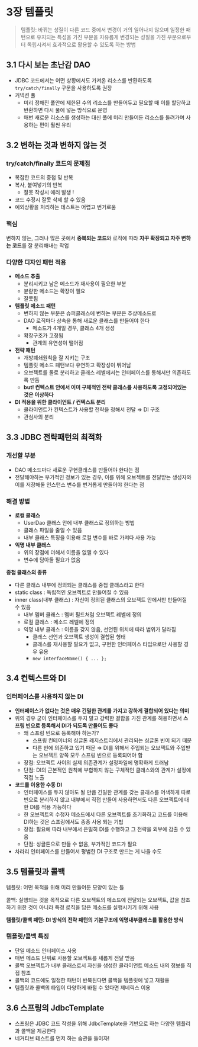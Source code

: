 # 3장 템플릿

> 템플릿: 바뀌는 성질이 다른 코드 중에서 변경이 거의 일어나지 않으며 일정한 패턴으로 유지되는 특성을 가진 부분을 자유롭게 변경되는 성질을 가진 부분으로부터 독립시켜서 효과적으로 활용할 수 있도록 하는 방법
> 

## 3.1 다시 보는 초난감 DAO

- JDBC 코드에서는 어떤 상황에서도 가져온 리소스를 반환하도록 `try/catch/finally` 구문을 사용하도록 권장
- 커넥션 풀
    - 미리 정해진 풀안에 제한된 수의 리소스를 만들어두고 필요할 때 이를 할당하고 반환하면 다시 풀에 넣는 방식으로 운영
    - 매번 새로운 리소스를 생성하는 대신 풀에 미리 만들어둔 리소스를 돌려가며 사용하는 편이 훨씬 유리

## 3.2 변하는 것과 변하지 않는 것

### **try/catch/finally 코드의 문제점**

- 복잡한 코드의 중첩 및 반복
- 복사, 붙여넣기의 반복
    - 잘못 작성시 에러 발생 !
- 코드 수정시 잘못 삭제 할 수 있음
- 예외상황을 처리하는 테스트는 어렵고 번거로움

### 핵심

변하지 않는, 그러나 많은 곳에서 **중복되는 코드**와 로직에 따라 **자꾸 확장되고 자주 변하는 코드**를 잘 분리해내는 작업

### 다양한 디자인 패턴 적용

- **메소드 추출**
    - 분리시키고 남은 메소드가 재사용이 필요한 부분
    - 뷴랃한 메소드는 확장이 필요
    - 잘못됨
- **템플릿 메소드 패턴**
    - 변하지 않는 부분은 슈퍼클래스에 변하는 부분은 추상메소드로
    - DAO 로직마다 상속을 통해 새로운 클래스를 만들어야 한다
        - 메소드가 4개일 경우, 클래스 4개 생성
    - 확장구조가 고정됨
        - 관계의 유연성이 떨어짐
- **전략 패턴**
    - 개방폐쇄원칙을 잘 지키는 구조
    - 템플릿 메소드 패턴보다 유연하고 확장성이 뛰어남
    - 오브젝트를 둘로 분리하고 클래스 레벨에서는 인터페이스를 통해서만 의존하도록 만듬
    - **but! 컨텍스트 안에서 이미 구체적인 전략 클래스를 사용하도록 고정되어있는 것은 이상하다**
- **DI 적용을 위한 클라이언트 / 컨텍스트 분리**
    - 클라이언트가 컨텍스트가 사용할 전략을 정해서 전달 ⇒ DI 구조
    - 관심사의 분리

## 3.3 JDBC 전략패턴의 최적화

### **개선할 부분**

- DAO 메소드마다 새로운 구현클래스를 만들어야 한다는 점
- 전달해야하는 부가적인 정보가 있는 경우, 이를 위해 오브젝트를 전달받는 생성자와 이를 저장해둘 인스턴스 변수를 번거롭게 만들어야 한다는 점

### 해결 방법

- **로컬 클래스**
    - UserDao 클래스 안에 내부 클래스로 정의하는 방법
    - 클래스 파일을 줄일 수 있음
    - 내부 클래스 특징을 이용해 로컬 변수를 바로 가져다 사용 가능
- **익명 내부 클래스**
    - 위의 장점에 더해서 이름을 없앨 수 있다
    - 변수에 담아둘 필요가 없음

**중첩 클래스의 종류**

- 다른 클래스 내부에 정의되는 클래스를 중첩 클래스라고 한다
- static class : 독립적인 오브젝트로 만들어질 수 있음
- inner class(내부 클래스) : 자신이 정의된 클래스의 오브젝트 안에서만 만들어질 수 있음
    - 내부 멤버 클래스 : 멤버 필드처럼 오브젝트 레벨에 정의
    - 로컬 클래스 : 메소드 레벨에 정의
    - 익명 내부 클래스 : 이름을 갖지 않음, 선언된 위치에 따라 범위가 달라짐
        - 클래스 선언과 오브젝트 생성이 결합된 형태
        - 클래스를 재사용할 필요가 없고, 구현한 인터페이스 타입으로만 사용할 경우 유용
        - `new interfaceName() { ... };`

## 3.4 컨텍스트와 DI

### 인터페이스를 사용하지 않는 DI

- **인터페이스가 없다는 것은 매우 긴밀한 관계를 가지고 강하게 결합되어 있다는 의미**
- 위의 경우 굳이 인터페이스를 두지 말고 강력한 결합을 가진 관계를 허용하면서 **스프링 빈으로 등록해서 DI가 되도록 만들어도 좋다**
    - 왜 스프링 빈으로 등록해야 하는가?
        - 스프링 컨테이너의 싱글톤 레지스트리에서 관리되는 싱글톤 빈이 되기 때문
        - 다른 빈에 의존하고 있기 때문 ⇒ DI를 위해서 주입되는 오브젝트와 주입받는 오브젝트 양쪽 모두 스프링 빈으로 등록되어야 함
    - 장점: 오브젝트 사이의 실제 의존관계가 설정파일에 명확하게 드러남
    - 단점: DI의 근본적인 원칙에 부합하지 않는 구체적인 클래스와의 관계가 설정에 직접 노출
- **코드를 이용한 수동 DI**
    - 인터페이스를 두지 않아도 될 만큼 긴밀한 관계를 갖는 클래스를 어색하게 따로 빈으로 분리하지 않고 내부에서 직접 만들어 사용하면서도 다른 오브젝트에 대한 DI를 적용 가능하다
    - 한 오브젝트의 수정자 메소드에서 다른 오브젝트를 초기화하고 코드를 이용해 DI하는 것은 스프링에서도 종종 사용 되는 기법
    - 장점: 필요에 따라 내부에서 은밀히 DI를 수행하고 그 전략을 외부에 감출 수 있음
    - 단점: 싱글톤으로 만들 수 없음, 부가적인 코드가 필요
- 차라리 인터페이스를 만들어서 평범한 DI 구조로 만드는 게 나을 수도

## 3.5 템플릿과 콜백

템플릿: 어떤 목적을 위해 미리 만들어둔 모양이 있는 틀

콜백: 실행되는 것을 목적으로 다른 오브젝트의 메소드에 전달되는 오브젝트, 값을 참조하기 위한 것이 아니라 특정 로직을 담은 메소드를 실행시키기 위해 사용

**템플릿/콜백 패턴: DI 방식의 전략 패턴의 기본구조에 익명내부클래스를 활용한 방식**

### 템플릿/콜백 특징

- 단일 메소드 인터페이스 사용
- 매번 메소드 단위로 사용할 오브젝트를 새롭게 전달 받음
- 콜백 오브젝트가 내부 클래스로서 자신을 생성한 클라이언트 메소드 내의 정보를 직접 참조
- 콜백의 코드에도 일정한 패턴이 반복된다면 콜백을 템플릿에 넣고 재활용
- 템플릿과 콜백의 타입이 다양하게 바뀔 수 있다면 제네릭스 이용

## 3.6 스프링의 JdbcTemplate

- 스프링은 JDBC 코드 작성을 위해 JdbcTemplate을 기반으로 하는 다양한 템플리과 콜백을 제공한다
- 네거티브 테스트를 먼저 하는 습관을 들이자!